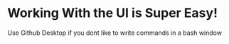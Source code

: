# Working With the UI is Super Easy!

 Use Github Desktop if you dont like to write 
 commands in a bash window